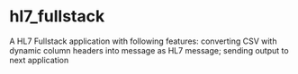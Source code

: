 # hl7_fullstack
A HL7 Fullstack application with following features: converting CSV with dynamic column headers into message as HL7 message;  sending output to next application
